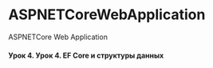 # ASPNETCoreWebApplication
ASPNETCore Web Application
#### Урок 4. Урок 4. EF Core и структуры данных
#####
